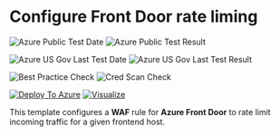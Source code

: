 # Configure Front Door rate liming 

![Azure Public Test Date](https://azurequickstartsservice.blob.core.windows.net/badges/201-front-door-rate-limiting/PublicLastTestDate.svg)
![Azure Public Test Result](https://azurequickstartsservice.blob.core.windows.net/badges/201-front-door-rate-limiting/PublicDeployment.svg)

![Azure US Gov Last Test Date](https://azurequickstartsservice.blob.core.windows.net/badges/201-front-door-rate-limiting/FairfaxLastTestDate.svg)
![Azure US Gov Last Test Result](https://azurequickstartsservice.blob.core.windows.net/badges/201-front-door-rate-limiting/FairfaxDeployment.svg)

![Best Practice Check](https://azurequickstartsservice.blob.core.windows.net/badges/201-front-door-rate-limiting/BestPracticeResult.svg)
![Cred Scan Check](https://azurequickstartsservice.blob.core.windows.net/badges/201-front-door-rate-limiting/CredScanResult.svg)

[![Deploy To Azure](https://raw.githubusercontent.com/fathym-it/azure-quickstart-templates/master/1-CONTRIBUTION-GUIDE/images/deploytoazure.svg?sanitize=true)](https://portal.azure.com/#create/Microsoft.Template/uri/https%3A%2F%2Fraw.githubusercontent.com%2Ffathym-it%2Fazure-quickstart-templates%2Fmaster%2F201-front-door-rate-limiting%2Fazuredeploy.json)  [![Visualize](https://raw.githubusercontent.com/fathym-it/azure-quickstart-templates/master/1-CONTRIBUTION-GUIDE/images/visualizebutton.svg?sanitize=true)](http://armviz.io/#/?load=https%3A%2F%2Fraw.githubusercontent.com%2Ffathym-it%2Fazure-quickstart-templates%2Fmaster%2F201-front-door-rate-limiting%2Fazuredeploy.json)


This template configures a **WAF** rule for **Azure Front Door** to rate limit incoming traffic for a given frontend host.


